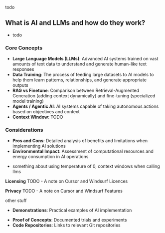 todo

## What is AI and LLMs and how do they work?
- todo
### Core Concepts
* **Large Language Models (LLMs)**: Advanced AI systems trained on vast amounts of text data to understand and generate human-like text responses
* **Data Training**: The process of feeding large datasets to AI models to help them learn patterns, relationships, and generate appropriate outputs
* **RAG vs Finetune**: Comparison between Retrieval-Augmented Generation (adding context dynamically) and fine-tuning (specialized model training)
* **Agents / Agentic AI**: AI systems capable of taking autonomous actions based on objectives and context
* **Context Window**: TODO 
### Considerations
* **Pros and Cons**: Detailed analysis of benefits and limitations when implementing AI solutions
* **Environmental Impact**: Assessment of computational resources and energy consumption in AI operations

- something about using temperature of 0, context windows when calling llms

**Licensing** 
TODO - A note on Cursor and Windsurf Licences

**Privacy**
TODO - A note on Cursor and Windsurf Features

other stuff
- **Demonstrations**: Practical examples of AI implementation
* **Proof of Concepts**: Documented trials and experiments
* **Code Repositories**: Links to relevant Git repositories

